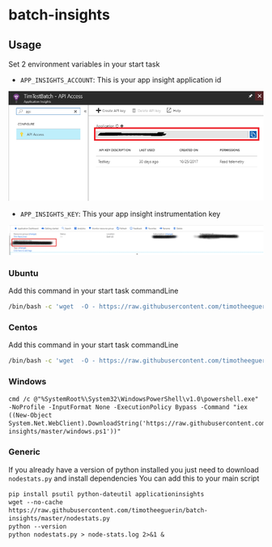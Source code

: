 # batch-insights

## Usage
Set 2 environment variables in your start task
 * `APP_INSIGHTS_ACCOUNT`: This is your app insight application id

![](docs/images/app-id.png)

 * `APP_INSIGHTS_KEY`: This your app insight instrumentation key

![](docs/images/inst-key.png)

### Ubuntu
Add this command in your start task commandLine
```bash
/bin/bash -c 'wget  -O - https://raw.githubusercontent.com/timotheeguerin/batch-insights/master/ubuntu.sh | bash'
```

### Centos
Add this command in your start task commandLine
```bash
/bin/bash -c 'wget  -O - https://raw.githubusercontent.com/timotheeguerin/batch-insights/master/centos.sh | bash'
```
### Windows

```batch
cmd /c @"%SystemRoot%\System32\WindowsPowerShell\v1.0\powershell.exe" -NoProfile -InputFormat None -ExecutionPolicy Bypass -Command "iex ((New-Object System.Net.WebClient).DownloadString('https://raw.githubusercontent.com/timotheeguerin/batch-insights/master/windows.ps1'))"

```
### Generic
If you already have a version of python installed you just need to download `nodestats.py` and install dependencies
You can add this to your main script
```
pip install psutil python-dateutil applicationinsights
wget --no-cache https://raw.githubusercontent.com/timotheeguerin/batch-insights/master/nodestats.py
python --version
python nodestats.py > node-stats.log 2>&1 &
```